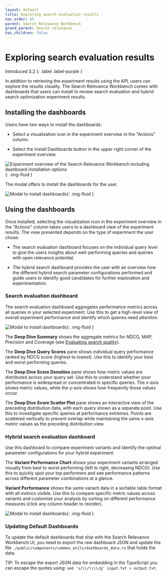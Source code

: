 ```yaml
---
layout: default
title: Exploring search evaluation results
nav_order: 65
parent: Search Relevance Workbench
grand_parent: Search relevance
has_children: false
---
```


# Exploring search evaluation results
Introduced 3.2
{: .label .label-purple }

In addition to retrieving the experiment results using the API, users can explore the results visually. The Search Relevance Workbench comes with dashboards that users can install to review search evaluation and hybrid search optimization experiment results.

## Installing the dashboards

Users have two ways to install the dashboards:

* Select a visualization icon in the experiment overview in the "Actions" column.

* Select the Install Dashboards button in the upper right corner of the experiment overview.

<img src="{{site.url}}{{site.baseurl}}/images/search-relevance-workbench/experiment_overview_dashboard_installation_options.png" alt="Experiment overview of the Search Relevance Workbench including dashboard installation options"/>{: .img-fluid }

The modal offers to install the dashboards for the user.

<img src="{{site.url}}{{site.baseurl}}/images/search-relevance-workbench/install_dashboards_modal.png" alt="Modal to install dashboards"/>{: .img-fluid }

## Using the dashboards

Once installed, selecting the visualization icon in the experiment overview in the "Actions" column takes users to a dashboard view of the experiment results. The view presented depends on the type of experiment the user chose:

* The search evaluation dashboard focuses on the individual query level to give the users insights about well-performing queries and queries with open relevance potential.

* The hybrid search dashboard provides the user with an overview how the different hybrid search parameter configurations performed and guide users to identify good candidates for further exploration and experimentation.

### Search evaluation dashboard

The search evaluation dashboard aggregates performance metrics across all queries in your selected experiment. Use this to get a high-level view of overall experiment performance and identify which queries need attention.

<img src="{{site.url}}{{site.baseurl}}/images/search-relevance-workbench/search_evaulation_dashboard.png" alt="Modal to install dashboards"/>{: .img-fluid }

The **Deep Dive Summary** shows the aggregate metrics for NDCG, MAP, Precision and Coverage (see [Evaluating search quality]({{site.url}}{{site.baseurl}}/search-plugins/search-relevance/search-configurations/)).

The **Deep Dive Query Scores** pane shows individual query performance ranked by NDCG score (highest to lowest). Use this to identify your best and worst performing queries.

The **Deep Dive Score Densities** pane shows how metric values are distributed across your query set. Use this to understand whether poor performance is widespread or concentrated in specific queries. The x-axis shows metric values, while the y-axis shows how frequently those values occur.

The **Deep Dive Score Scatter Plot** pane shows an interactive view of the preceding distribution data, with each query shown as a separate point. Use this to investigate specific queries at performance extremes. Points are scattered vertically to prevent overlap while maintaining the same x-axis metric values as the preceding distribution view.

### Hybrid search evaluation dashboard

Use this dashboard to compare experiment variants and identify the optimal parameter configurations for your hybrid experiment.

The **Variant Performance Chart** shows your experiment variants arranged visually from best to worst performing (left to right, decreasing NDCG). Use this to quickly spot your top performers and see performance patterns across different parameter combinations at a glance.

**Variant Performance** shows the same variant data in a sortable table format with all metrics visible. Use this to compare specific metric values across variants and customize your analysis by sorting on different performance measures (click any column header to reorder).

<img src="{{site.url}}{{site.baseurl}}/images/search-relevance-workbench/hybrid_search_optimizer_dashboard.png" alt="Modal to install dashboards"/>{: .img-fluid }

### Updating Default Dashboards

To update the default dashboards that ship with the Search Relevance Workbench UI, you need to export the raw dashboard JSON and update the file `./public/components/common_utils/dashboards_data.ts` that holds the data.

TIP: To escape the export JSON data for embedding in the TypeScript you can escape the quotes using: `sed 's/\\/\\\\/g' input.txt > output.txt`.
